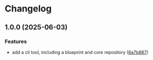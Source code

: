 # Changelog

## 1.0.0 (2025-06-03)


### Features

* add a cli tool, including a blueprint and core repository ([6a7b887](https://github.com/UVerify-io/uverify-ui-template/commit/6a7b887f05cc8a923004d89b934bd0ed2d4a27eb))

